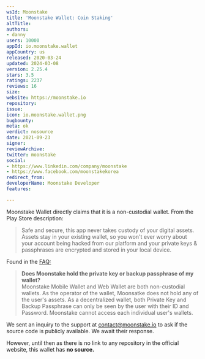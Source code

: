 ```yaml
---
wsId: Moonstake
title: 'Moonstake Wallet: Coin Staking'
altTitle: 
authors:
- danny
users: 10000
appId: io.moonstake.wallet
appCountry: us
released: 2020-03-24
updated: 2024-03-08
version: 2.25.4
stars: 3.5
ratings: 2237
reviews: 16
size: 
website: https://moonstake.io
repository: 
issue: 
icon: io.moonstake.wallet.png
bugbounty: 
meta: ok
verdict: nosource
date: 2021-09-23
signer: 
reviewArchive: 
twitter: moonstake
social:
- https://www.linkedin.com/company/moonstake
- https://www.facebook.com/moonstakekorea
redirect_from: 
developerName: Moonstake Developer
features: 

---
```


Moonstake Wallet directly claims that it is a non-custodial wallet. From the Play Store description:

> Safe and secure, this app never takes custody of your digital assets.  Assets stay in your existing wallet, so you won't ever worry about your account being hacked from our platform and your private keys & passphrases are encrypted and stored in your local device.

Found in the [FAQ:](https://support.moonstake.io/hc/en-us/articles/360001944535-Does-Moonstake-hold-the-private-key-or-backup-passphrase-of-my-wallet-)

> **Does Moonstake hold the private key or backup passphrase of my wallet?**<br>
Moonstake Mobile Wallet and Web Wallet are both non-custodial wallets. As the operator of the wallet, Moonsatke does not hold any of the user's assets. As a decentralized wallet, both Private Key and Backup Passphrase can only be seen by the user with their ID and Password. Moonstake cannot access each individual user's wallets.


We sent an inquiry to the support at contact@moonstake.io to ask if the source code is publicly available. We await their response.

However, until then as there is no link to any repository in the official website, this wallet has **no source.**